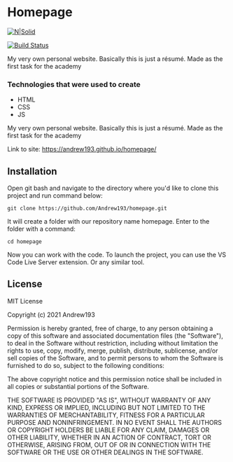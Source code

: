 # Homepage

[![N|Solid](https://cldup.com/dTxpPi9lDf.thumb.png)](https://nodesource.com/products/nsolid)

[![Build Status](https://travis-ci.org/joemccann/dillinger.svg?branch=master)](https://andrew193.github.io/homepage/)

My very own personal website. Basically this is just a résumé. Made as the first task for the academy

### Technologies that were used to create
- HTML
- CSS
- JS

My very own personal website. Basically this is just a résumé. Made as the first task for the academy

Link to site: https://andrew193.github.io/homepage/

## Installation

Open git bash and navigate to the directory where you'd like to clone this project and run command below:

`git clone https://github.com/Andrew193/homepage.git`

It will create a folder with our repository name homepage. Enter to the folder with a command:

`cd homepage`

Now you can work with the code. To launch the project, you can use the VS Code Live Server extension. Or any similar tool.

## License

MIT License

Copyright (c) 2021 Andrew193

Permission is hereby granted, free of charge, to any person obtaining a copy
of this software and associated documentation files (the "Software"), to deal
in the Software without restriction, including without limitation the rights
to use, copy, modify, merge, publish, distribute, sublicense, and/or sell
copies of the Software, and to permit persons to whom the Software is
furnished to do so, subject to the following conditions:

The above copyright notice and this permission notice shall be included in all
copies or substantial portions of the Software.

THE SOFTWARE IS PROVIDED "AS IS", WITHOUT WARRANTY OF ANY KIND, EXPRESS OR
IMPLIED, INCLUDING BUT NOT LIMITED TO THE WARRANTIES OF MERCHANTABILITY,
FITNESS FOR A PARTICULAR PURPOSE AND NONINFRINGEMENT. IN NO EVENT SHALL THE
AUTHORS OR COPYRIGHT HOLDERS BE LIABLE FOR ANY CLAIM, DAMAGES OR OTHER
LIABILITY, WHETHER IN AN ACTION OF CONTRACT, TORT OR OTHERWISE, ARISING FROM,
OUT OF OR IN CONNECTION WITH THE SOFTWARE OR THE USE OR OTHER DEALINGS IN THE
SOFTWARE.


